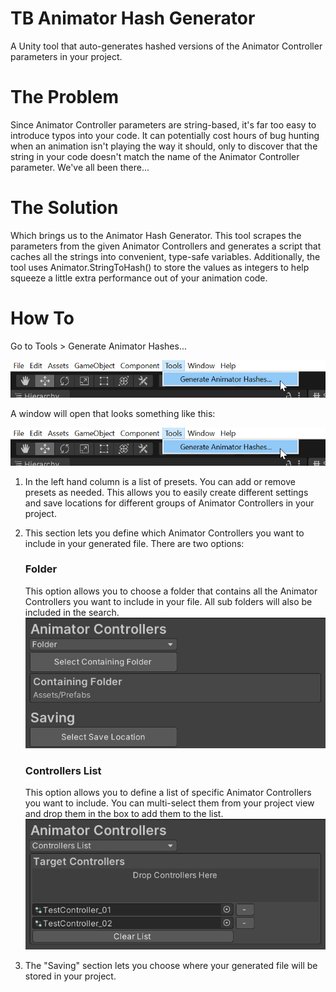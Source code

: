 # TB Animator Hash Generator
A Unity tool that auto-generates hashed versions of the Animator Controller parameters in your project.

# The Problem
Since Animator Controller parameters are string-based, it's far too easy to introduce typos into your code. It can potentially cost hours of bug hunting when an animation isn't playing the way it should, only to discover that the string in your code doesn't match the name of the Animator Controller parameter. We've all been there...

# The Solution
Which brings us to the Animator Hash Generator. This tool scrapes the parameters from the given Animator Controllers and generates a script that caches all the strings into convenient, type-safe variables. Additionally, the tool uses Animator.StringToHash() to store the values as integers to help squeeze a little extra performance out of your animation code.

# How To
Go to Tools > Generate Animator Hashes...

![Toolbar location](/Images/AHG_Instructions_01.png?raw=true)

A window will open that looks something like this:

![The tool with its sections labeled](/Images/AHG_Instructions_01.png?raw=true)

1. In the left hand column is a list of presets. You can add or remove presets as needed. This allows you to easily create different settings and save locations for different groups of Animator Controllers in your project.

2. This section lets you define which Animator Controllers you want to include in your generated file. There are two options:
	### Folder
	This option allows you to choose a folder that contains all the Animator Controllers you want to include in your file. All sub folders will also be included in the search.
	![The tool with its sections labeled](/Images/AHG_Instructions_ControllersCloseup_01.png?raw=true)
	### Controllers List
	This option allows you to define a list of specific Animator Controllers you want to include. You can multi-select them from your project view and drop them in the box to add them to the list.
	![The tool with its sections labeled](/Images/AHG_Instructions_ControllersCloseup_02.png?raw=true)

3. The "Saving" section lets you choose where your generated file will be stored in your project.